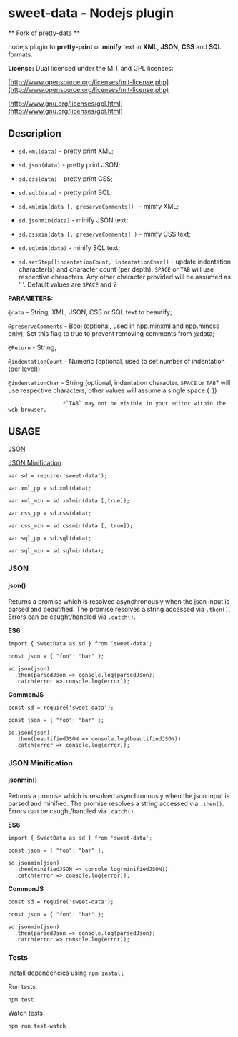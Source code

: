 # sweet-data - Nodejs plugin
** Fork of pretty-data **

nodejs plugin to **pretty-print** or **minify**
text in **XML**, **JSON**, **CSS**  and  **SQL** formats.

**License:** Dual licensed under
the MIT and GPL licenses:

[http://www.opensource.org/licenses/mit-license.php](http://www.opensource.org/licenses/mit-license.php)

[http://www.gnu.org/licenses/gpl.html](http://www.gnu.org/licenses/gpl.html)

## Description

* `sd.xml(data)` - pretty print XML; 

* `sd.json(data)` - pretty print JSON; 

* `sd.css(data)` - pretty print CSS; 

* `sd.sql(data)` - pretty print SQL; 

* `sd.xmlmin(data [, preserveComments]) ` - minify XML; 

* `sd.jsonmin(data)` - minify JSON text;

* `sd.cssmin(data [, preserveComments] )` - minify CSS text; 

* `sd.sqlmin(data)` - minify SQL text;

* `sd.setStep([indentationCount, indentationChar])` - update indentation character(s) and character count (per depth). `SPACE` or `TAB` will use respective characters. Any other character provided will be assumed as ' '. Default values are `SPACE` and 2


**PARAMETERS:**

`@data` - String; XML, JSON, CSS or SQL text to beautify; 

`@preserveComments` - Bool (optional, used in npp.minxml and npp.mincss only); 
                       Set this flag to true to prevent removing comments from @data; 

`@Return` - String;

`@indentationCount` - Numeric (optional, used to set number of indentation (per level))

`@indentationChar` - String (optional, indentation character. `SPACE` or `TAB`* will use 
                             respective characters, other values will assume a single space (` `))

                     *`TAB` may not be visible in your editor within the web browser.

## USAGE

[JSON](#json)

[JSON Minification](#json-minification)

`var sd = require('sweet-data'); `

`var xml_pp = sd.xml(data); `

`var xml_min = sd.xmlmin(data [,true]);`

`var css_pp = sd.css(data); `

`var css_min = sd.cssmin(data [, true]);`

`var sql_pp = sd.sql(data);` 

`var sql_min = sd.sqlmin(data);`


### JSON

#### json()

Returns a promise which is resolved asynchronously when the json input is parsed and beautified. The promise resolves a string accessed via `.then()`. Errors can be caught/handled via `.catch()`.

**ES6**

```
import { SweetData as sd } from 'sweet-data';

const json = { "foo": "bar" };

sd.json(json)
  .then(parsedJson => console.log(parsedJson))
  .catch(error => console.log(error));
```

**CommonJS**

```
const sd = require('sweet-data');

const json = { "foo": "bar" };

sd.json(json)
  .then(beautifiedJSON => console.log(beautifiedJSON))
  .catch(error => console.log(error));
```

### JSON Minification

#### jsonmin()

Returns a promise which is resolved asynchronously when the json input is parsed and minified. The promise resolves a string accessed via `.then()`. Errors can be caught/handled via `.catch()`.

**ES6**

```
import { SweetData as sd } from 'sweet-data';

const json = { "foo": "bar" };

sd.jsonmin(json)
  .then(minifiedJSON => console.log(minifiedJSON))
  .catch(error => console.log(error));
```

**CommonJS**

```
const sd = require('sweet-data');

const json = { "foo": "bar" };

sd.jsonmin(json)
  .then(parsedJson => console.log(parsedJson))
  .catch(error => console.log(error));
```

### Tests

Install dependencies using `npm install`

Run tests

```
npm test
```

Watch tests

```
npm run test-watch
```
